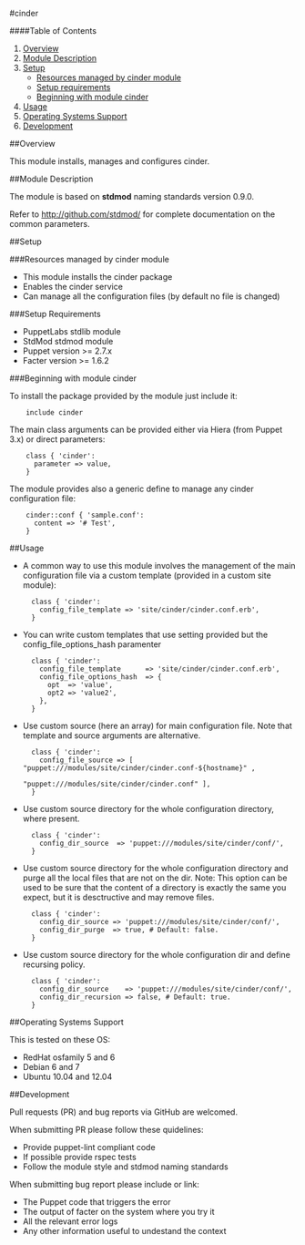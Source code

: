 #cinder

####Table of Contents

1. [Overview](#overview)
2. [Module Description](#module-description)
3. [Setup](#setup)
    * [Resources managed by cinder module](#resources-managed-by-cinder-module)
    * [Setup requirements](#setup-requirements)
    * [Beginning with module cinder](#beginning-with-module-cinder)
4. [Usage](#usage)
5. [Operating Systems Support](#operating-systems-support)
6. [Development](#development)

##Overview

This module installs, manages and configures cinder.

##Module Description

The module is based on **stdmod** naming standards version 0.9.0.

Refer to http://github.com/stdmod/ for complete documentation on the common parameters.


##Setup

###Resources managed by cinder module
* This module installs the cinder package
* Enables the cinder service
* Can manage all the configuration files (by default no file is changed)

###Setup Requirements
* PuppetLabs stdlib module
* StdMod stdmod module
* Puppet version >= 2.7.x
* Facter version >= 1.6.2

###Beginning with module cinder

To install the package provided by the module just include it:

        include cinder

The main class arguments can be provided either via Hiera (from Puppet 3.x) or direct parameters:

        class { 'cinder':
          parameter => value,
        }

The module provides also a generic define to manage any cinder configuration file:

        cinder::conf { 'sample.conf':
          content => '# Test',
        }


##Usage

* A common way to use this module involves the management of the main configuration file via a custom template (provided in a custom site module):

        class { 'cinder':
          config_file_template => 'site/cinder/cinder.conf.erb',
        }

* You can write custom templates that use setting provided but the config_file_options_hash paramenter

        class { 'cinder':
          config_file_template      => 'site/cinder/cinder.conf.erb',
          config_file_options_hash  => {
            opt  => 'value',
            opt2 => 'value2',
          },
        }

* Use custom source (here an array) for main configuration file. Note that template and source arguments are alternative.

        class { 'cinder':
          config_file_source => [ "puppet:///modules/site/cinder/cinder.conf-${hostname}" ,
                                  "puppet:///modules/site/cinder/cinder.conf" ],
        }


* Use custom source directory for the whole configuration directory, where present.

        class { 'cinder':
          config_dir_source  => 'puppet:///modules/site/cinder/conf/',
        }

* Use custom source directory for the whole configuration directory and purge all the local files that are not on the dir.
  Note: This option can be used to be sure that the content of a directory is exactly the same you expect, but it is desctructive and may remove files.

        class { 'cinder':
          config_dir_source => 'puppet:///modules/site/cinder/conf/',
          config_dir_purge  => true, # Default: false.
        }

* Use custom source directory for the whole configuration dir and define recursing policy.

        class { 'cinder':
          config_dir_source    => 'puppet:///modules/site/cinder/conf/',
          config_dir_recursion => false, # Default: true.
        }


##Operating Systems Support

This is tested on these OS:
- RedHat osfamily 5 and 6
- Debian 6 and 7
- Ubuntu 10.04 and 12.04


##Development

Pull requests (PR) and bug reports via GitHub are welcomed.

When submitting PR please follow these quidelines:
- Provide puppet-lint compliant code
- If possible provide rspec tests
- Follow the module style and stdmod naming standards

When submitting bug report please include or link:
- The Puppet code that triggers the error
- The output of facter on the system where you try it
- All the relevant error logs
- Any other information useful to undestand the context
